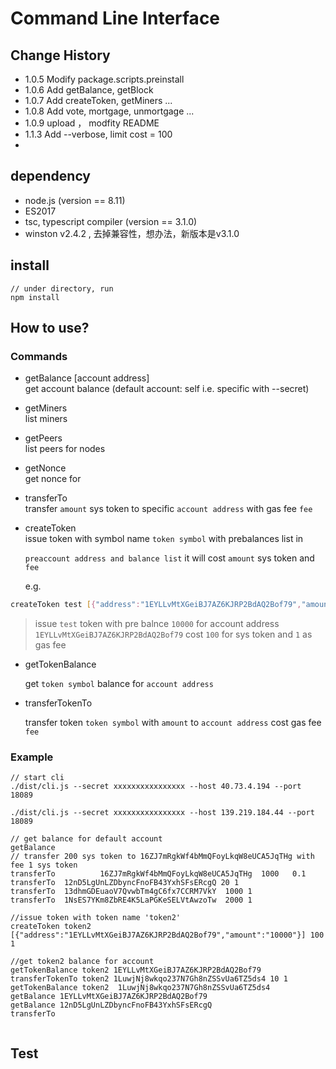 # Command Line Interface

## Change History
- 1.0.5 Modify package.scripts.preinstall
- 1.0.6 Add getBalance, getBlock
- 1.0.7 Add createToken, getMiners ...
- 1.0.8 Add vote, mortgage, unmortgage ...
- 1.0.9 upload ， modfity README
- 1.1.3 Add --verbose, limit cost = 100
- 

## dependency
- node.js  (version == 8.11)
- ES2017
- tsc, typescript compiler (version == 3.1.0)
- winston v2.4.2 , 去掉兼容性，想办法，新版本是v3.1.0

## install

```
// under directory, run
npm install

```

## How to use?

### Commands
* getBalance [account address]  
  get account balance (default account: self i.e. specific with --secret)

* getMiners  
  list miners

* getPeers  
  list peers for nodes

* getNonce <account address>  
  get nonce for <account address>

* transferTo <account address> <amount> <fee>  
  transfer `amount` sys token to specific `account address` with gas fee `fee`

* createToken <token symbol> <preaccount address and balance list> <amount>  <fee>   
  issue token with symbol name `token symbol` with prebalances list in 

  `preaccount address and balance list` it will cost `amount` sys token and `fee`

  e.g.

```bash
createToken test [{"address":"1EYLLvMtXGeiBJ7AZ6KJRP2BdAQ2Bof79","amount":"10000"}] 100 1
```

> issue `test` token with pre balnce `10000` for account address `1EYLLvMtXGeiBJ7AZ6KJRP2BdAQ2Bof79` cost `100` for sys token and `1` as gas fee 

* getTokenBalance <token symbol> <account address>

  get `token symbol` balance for `account address`

* transferTokenTo <token symbol> <account address> <amount> <fee>

  transfer token `token symbol` with  `amount` to `account address` cost gas fee `fee`

### Example

```
// start cli
./dist/cli.js --secret xxxxxxxxxxxxxxxx --host 40.73.4.194 --port 18089

./dist/cli.js --secret xxxxxxxxxxxxxxxx --host 139.219.184.44 --port 18089

// get balance for default account
getBalance
// transfer 200 sys token to 16ZJ7mRgkWf4bMmQFoyLkqW8eUCA5JqTHg with fee 1 sys token
transferTo          16ZJ7mRgkWf4bMmQFoyLkqW8eUCA5JqTHg  1000   0.1
transferTo  12nD5LgUnLZDbyncFnoFB43YxhSFsERcgQ 20 1
transferTo  13dhmGDEuaoV7QvwbTm4gC6fx7CCRM7VkY  1000 1
transferTo  1NsES7YKm8ZbRE4K5LaPGKeSELVtAwzoTw  2000 1

//issue token with token name 'token2'
createToken token2 [{"address":"1EYLLvMtXGeiBJ7AZ6KJRP2BdAQ2Bof79","amount":"10000"}] 100 1

//get token2 balance for account
getTokenBalance token2 1EYLLvMtXGeiBJ7AZ6KJRP2BdAQ2Bof79
transferTokenTo token2 1LuwjNj8wkqo237N7Gh8nZSSvUa6TZ5ds4 10 1
getTokenBalance token2  1LuwjNj8wkqo237N7Gh8nZSSvUa6TZ5ds4
getBalance 1EYLLvMtXGeiBJ7AZ6KJRP2BdAQ2Bof79
getBalance 12nD5LgUnLZDbyncFnoFB43YxhSFsERcgQ
transferTo 


```
## Test






